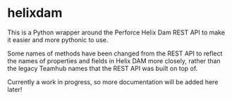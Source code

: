 # helixdam

This is a Python wrapper around the Perforce Helix Dam REST API to make it easier
and more pythonic to use.

Some names of methods have been changed from the REST API to reflect the names
of properties and fields in Helix DAM more closely, rather than the legacy Teamhub
names that the REST API was built on top of.

Currently a work in progress, so more documentation will be added here later!